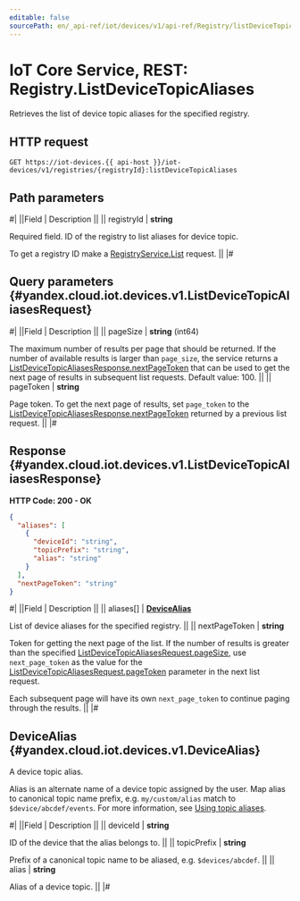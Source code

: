 ```yaml
---
editable: false
sourcePath: en/_api-ref/iot/devices/v1/api-ref/Registry/listDeviceTopicAliases.md
---
```


# IoT Core Service, REST: Registry.ListDeviceTopicAliases

Retrieves the list of device topic aliases for the specified registry.

## HTTP request

```
GET https://iot-devices.{{ api-host }}/iot-devices/v1/registries/{registryId}:listDeviceTopicAliases
```

## Path parameters

#|
||Field | Description ||
|| registryId | **string**

Required field. ID of the registry to list aliases for device topic.

To get a registry ID make a [RegistryService.List](/docs/iot-core/api-ref/Registry/list#List) request. ||
|#

## Query parameters {#yandex.cloud.iot.devices.v1.ListDeviceTopicAliasesRequest}

#|
||Field | Description ||
|| pageSize | **string** (int64)

The maximum number of results per page that should be returned. If the number of available
results is larger than `page_size`, the service returns a [ListDeviceTopicAliasesResponse.nextPageToken](#yandex.cloud.iot.devices.v1.ListDeviceTopicAliasesResponse)
that can be used to get the next page of results in subsequent list requests.
Default value: 100. ||
|| pageToken | **string**

Page token. To get the next page of results, set `page_token` to the
[ListDeviceTopicAliasesResponse.nextPageToken](#yandex.cloud.iot.devices.v1.ListDeviceTopicAliasesResponse) returned by a previous list request. ||
|#

## Response {#yandex.cloud.iot.devices.v1.ListDeviceTopicAliasesResponse}

**HTTP Code: 200 - OK**

```json
{
  "aliases": [
    {
      "deviceId": "string",
      "topicPrefix": "string",
      "alias": "string"
    }
  ],
  "nextPageToken": "string"
}
```

#|
||Field | Description ||
|| aliases[] | **[DeviceAlias](#yandex.cloud.iot.devices.v1.DeviceAlias)**

List of device aliases for the specified registry. ||
|| nextPageToken | **string**

Token for getting the next page of the list. If the number of results is greater than
the specified [ListDeviceTopicAliasesRequest.pageSize](#yandex.cloud.iot.devices.v1.ListDeviceTopicAliasesRequest), use `next_page_token` as the value
for the [ListDeviceTopicAliasesRequest.pageToken](#yandex.cloud.iot.devices.v1.ListDeviceTopicAliasesRequest) parameter in the next list request.

Each subsequent page will have its own `next_page_token` to continue paging through the results. ||
|#

## DeviceAlias {#yandex.cloud.iot.devices.v1.DeviceAlias}

A device topic alias.

Alias is an alternate name of a device topic assigned by the user. Map alias to canonical topic name prefix, e.g. `my/custom/alias` match to `$device/abcdef/events`. For more information, see [Using topic aliases](/docs/iot-core/concepts/topic#aliases).

#|
||Field | Description ||
|| deviceId | **string**

ID of the device that the alias belongs to. ||
|| topicPrefix | **string**

Prefix of a canonical topic name to be aliased, e.g. `$devices/abcdef`. ||
|| alias | **string**

Alias of a device topic. ||
|#
